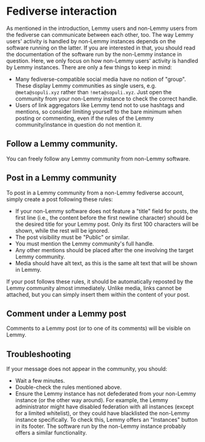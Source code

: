 # Fediverse interaction

As mentioned in the introduction, Lemmy users and non-Lemmy users from the fediverse can communicate between each other, too. The way Lemmy users' activity is handled by non-Lemmy instances depends on the software running on the latter. If you are interested in that, you should read the documentation of the software run by the non-Lemmy instance in question. Here, we only focus on how non-Lemmy users' activity is handled by Lemmy instances. There are only a few things to keep in mind:

- Many fediverse-compatible social media have no notion of "group". These display Lemmy communities as single users, e.g. `@meta@sopuli.xyz` rather than `!meta@sopuli.xyz`. Just open the community from your non-Lemmy instance to check the correct handle.
- Users of link aggregators like Lemmy tend not to use hashtags and mentions, so consider limiting yourself to the bare minimum when posting or commenting, even if the rules of the Lemmy community/instance in question do not mention it.

## Follow a Lemmy community.

You can freely follow any Lemmy community from non-Lemmy software.

## Post in a Lemmy community

To post in a Lemmy community from a non-Lemmy fediverse account, simply create a post following these rules:

- If your non-Lemmy software does not feature a "title" field for posts, the first line (i.e., the content before the first newline character) should be the desired title for your Lemmy post. Only its first 100 characters will be shown, while the rest will be ignored.
- The post visibility must be "Public" or similar.
- You must mention the Lemmy community's full handle.
- Any other mentions should be placed after the one involving the target Lemmy community.
- Media should have alt text, as this is the same alt text that will be shown in Lemmy.

If your post follows these rules, it should be automatically reposted by the Lemmy community almost immediately. Unlike media, links cannot be attached, but you can simply insert them within the content of your post.

## Comment under a Lemmy post

Comments to a Lemmy post (or to one of its comments) will be visible on Lemmy.

## Troubleshooting

If your message does not appear in the community, you should:

- Wait a few minutes.
- Double-check the rules mentioned above.
- Ensure the Lemmy instance has not defederated from your non-Lemmy instance (or the other way around). For example, the Lemmy administrator might have disabled federation with all instances (except for a limited whitelist), or they could have blacklisted the non-Lemmy instance specifically. To check this, Lemmy offers an "Instances" button in its footer. The software run by the non-Lemmy instance probably offers a similar functionality.
